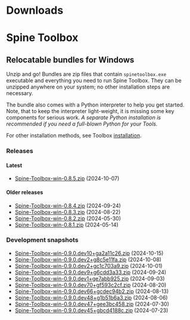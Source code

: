 
Downloads
=========

# Spine Toolbox

## Relocatable bundles for Windows

Unzip and go! Bundles are zip files that contain ``spinetoolbox.exe`` executable
and everything you need to run Spine Toolbox.
They can be unzipped anywhere on your system; no other installation steps are necessary.

The bundle also comes with a Python interpreter to help you get started.
Note, that to keep the interpreter light-weight, it is missing some key components for serious work.
_A separate Python installation is recommended if you need a full-blown Python for your Tools._

For other installation methods,
see Toolbox [installation](https://github.com/spine-tools/Spine-Toolbox?tab=readme-ov-file#installation).

### Releases

#### Latest

- [Spine-Toolbox-win-0.8.5.zip](https://github.com/spine-tools/Spine-Toolbox/releases/download/0.8.5/Spine-Toolbox-win-0.8.5.zip) (2024-10-07)

#### Older releases

- [Spine-Toolbox-win-0.8.4.zip](https://github.com/spine-tools/Spine-Toolbox/releases/download/0.8.4/Spine-Toolbox-win-0.8.4.zip) (2024-09-24)
- [Spine-Toolbox-win-0.8.3.zip](https://github.com/spine-tools/Spine-Toolbox/releases/download/0.8.3/Spine-Toolbox-win-0.8.3.zip) (2024-08-22)
- [Spine-Toolbox-win-0.8.2.zip](https://github.com/spine-tools/Spine-Toolbox/releases/download/0.8.2/Spine-Toolbox-win-0.8.2.zip) (2024-05-30)
- [Spine-Toolbox-win-0.8.1.zip](https://github.com/spine-tools/Spine-Toolbox/releases/download/0.8.1/Spine-Toolbox-win-0.8.1.zip) (2024-05-14)

### Development snapshots

- [Spine-Toolbox-win-0.9.0.dev10+ga2a11c26.zip](https://github.com/spine-tools/Spine-Toolbox/actions/runs/11343256624/artifacts/2057358443) (2024-10-15)
- [Spine-Toolbox-win-0.9.0.dev2+g8c5e11fa.zip](https://github.com/spine-tools/Spine-Toolbox/actions/runs/11232599396/artifacts/2028663436) (2024-10-08)
- [Spine-Toolbox-win-0.9.0.dev2+gc1c703a9.zip](https://github.com/spine-tools/Spine-Toolbox/actions/runs/11122590003/artifacts/2000093943) (2024-10-01)
- [Spine-Toolbox-win-0.9.0.dev9+g6cdd3a33.zip](https://github.com/spine-tools/Spine-Toolbox/actions/runs/11010989591/artifacts/1970911848) (2024-09-24)
- [Spine-Toolbox-win-0.9.0.dev1+ge7abb925.zip](https://github.com/spine-tools/Spine-Toolbox/actions/runs/10680278682/artifacts/1885393492) (2024-09-03)
- [Spine-Toolbox-win-0.9.0.dev70+gf593c2cf.zip](https://github.com/spine-tools/Spine-Toolbox/actions/runs/10468968249/artifacts/1831613165) (2024-08-20)
- [Spine-Toolbox-win-0.9.0.dev66+gcdec94b2.zip](https://github.com/spine-tools/Spine-Toolbox/actions/runs/10367204728/artifacts/1805803329) (2024-08-13)
- [Spine-Toolbox-win-0.9.0.dev48+g1b51b6a3.zip](https://github.com/spine-tools/Spine-Toolbox/actions/runs/10263936790/artifacts/1780252221) (2024-08-06)
- [Spine-Toolbox-win-0.9.0.dev47+gee3bc458.zip](https://github.com/spine-tools/Spine-Toolbox/actions/runs/10159775913/artifacts/1754783703) (2024-07-30)
- [Spine-Toolbox-win-0.9.0.dev45+gbcd4188c.zip](https://github.com/spine-tools/Spine-Toolbox/actions/runs/10056367822/artifacts/1729746306) (2024-07-23)
